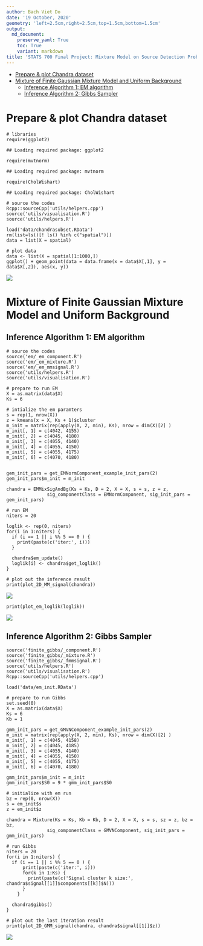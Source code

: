 ```yaml
---
author: Bach Viet Do
date: '19 October, 2020'
geometry: 'left=2.5cm,right=2.5cm,top=1.5cm,bottom=1.5cm'
output:
  md_document:
    preserve_yaml: True
    toc: True
    variant: markdown
title: 'STATS 700 Final Project: Mixture Model on Source Detection Problem'
---
```


-   [Prepare & plot Chandra dataset](#prepare-plot-chandra-dataset)
-   [Mixture of Finite Gaussian Mixture Model and Uniform
    Background](#mixture-of-finite-gaussian-mixture-model-and-uniform-background)
    -   [Inference Algorithm 1: EM
        algorithm](#inference-algorithm-1-em-algorithm)
    -   [Inference Algorithm 2: Gibbs
        Sampler](#inference-algorithm-2-gibbs-sampler)

Prepare & plot Chandra dataset
==============================

``` {.r}
# libraries
require(ggplot2)
```

    ## Loading required package: ggplot2

``` {.r}
require(mvtnorm)
```

    ## Loading required package: mvtnorm

``` {.r}
require(CholWishart)
```

    ## Loading required package: CholWishart

``` {.r}
# source the codes
Rcpp::sourceCpp('utils/helpers.cpp')
source('utils/visualisation.R')
source('utils/helpers.R')

load('data/chandrasubset.RData')
rm(list=ls()[! ls() %in% c("spatial")])
data = list(X = spatial)
```

``` {.r}
# plot data
data <- list(X = spatial[1:1000,])
ggplot() + geom_point(data = data.frame(x = data$X[,1], y = data$X[,2]), aes(x, y)) 
```

![](stats700final_files/figure-markdown/unnamed-chunk-3-1.png)

Mixture of Finite Gaussian Mixture Model and Uniform Background
===============================================================

Inference Algorithm 1: EM algorithm
-----------------------------------

``` {.r}
# source the codes
source('em/_em_component.R')
source('em/_em_mixture.R')
source('em/_em_mmsignal.R')
source('utils/helpers.R')
source('utils/visualisation.R')
```

``` {.r}
# prepare to run EM
X = as.matrix(data$X)
Ks = 6

# intialize the em paramters
s = rep(1, nrow(X))
z = kmeans(x = X, Ks + 1)$cluster
m_init = matrix(rep(apply(X, 2, min), Ks), nrow = dim(X)[2] )
m_init[, 1] = c(4042, 4155)
m_init[, 2] = c(4045, 4180)
m_init[, 3] = c(4055, 4140)
m_init[, 4] = c(4055, 4150)
m_init[, 5] = c(4055, 4175)
m_init[, 6] = c(4070, 4180)


gem_init_pars = get_EMNormComponent_example_init_pars(2)
gem_init_pars$m_init = m_init

chandra = EMMixSigAndBg(Ks = Ks, D = 2, X = X, s = s, z = z,
               sig_componentClass = EMNormComponent, sig_init_pars = gem_init_pars)
  
# run EM
niters = 20

loglik <- rep(0, niters)
for(i in 1:niters) {
  if (i == 1 || i %% 5 == 0 ) {
    print(paste(c('iter:', i)))
  }
    
  chandra$em_update()
  loglik[i] <- chandra$get_loglik()
}
```

``` {.r}
# plot out the inference result
print(plot_2D_MM_signal(chandra))
```

![](stats700final_files/figure-markdown/unnamed-chunk-6-1.png)

``` {.r}
print(plot_em_loglik(loglik))
```

![](stats700final_files/figure-markdown/unnamed-chunk-6-2.png)

Inference Algorithm 2: Gibbs Sampler
------------------------------------

``` {.r}
source('finite_gibbs/_component.R')
source('finite_gibbs/_mixture.R')
source('finite_gibbs/_fmmsignal.R')
source('utils/helpers.R')
source('utils/visualisation.R')
Rcpp::sourceCpp('utils/helpers.cpp')
```

``` {.r}
load('data/em_init.RData')

# prepare to run Gibbs
set.seed(0)
X = as.matrix(data$X)
Ks = 6
Kb = 1

gmm_init_pars = get_GMVNComponent_example_init_pars(2)
m_init = matrix(rep(apply(X, 2, min), Ks), nrow = dim(X)[2] )
m_init[, 1] = c(4045, 4158)
m_init[, 2] = c(4045, 4185)
m_init[, 3] = c(4055, 4140)
m_init[, 4] = c(4055, 4150)
m_init[, 5] = c(4055, 4175)
m_init[, 6] = c(4070, 4180)

gmm_init_pars$m_init = m_init
gmm_init_pars$S0 = 9 * gmm_init_pars$S0
  
# initialize with em run
bz = rep(0, nrow(X))
s = em_init$s
z = em_init$z

chandra = Mixture(Ks = Ks, Kb = Kb, D = 2, X = X, s = s, sz = z, bz = bz,
               sig_componentClass = GMVNComponent, sig_init_pars = gmm_init_pars)
  
# run Gibbs
niters = 20
for(i in 1:niters) {
  if (i == 1 || i %% 5 == 0 ) {
      print(paste(c('iter:', i)))
      for(k in 1:Ks) {
        print(paste(c('Signal cluster k size:', chandra$signal[[1]]$components[[k]]$N)))
      }
    }
    
  chandra$gibbs()
}
```

``` {.r}
# plot out the last iteration result
print(plot_2D_GMM_signal(chandra, chandra$signal[[1]]$z))
```

![](stats700final_files/figure-markdown/unnamed-chunk-9-1.png)
